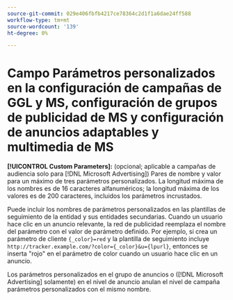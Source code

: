 ```yaml
---
source-git-commit: 029e406fbfb4217ce78364c2d1f1a6dae24ff588
workflow-type: tm+mt
source-wordcount: '139'
ht-degree: 0%

---
```

# Campo Parámetros personalizados en la configuración de campañas de GGL y MS, configuración de grupos de publicidad de MS y configuración de anuncios adaptables y multimedia de MS

**[!UICONTROL Custom Parameters]:** (opcional; aplicable a campañas de audiencia solo para [!DNL Microsoft Advertising]) Pares de nombre y valor para un máximo de tres parámetros personalizados. La longitud máxima de los nombres es de 16 caracteres alfanuméricos; la longitud máxima de los valores es de 200 caracteres, incluidos los parámetros incrustados.

Puede incluir los nombres de parámetros personalizados en las plantillas de seguimiento de la entidad y sus entidades secundarias. Cuando un usuario hace clic en un anuncio relevante, la red de publicidad reemplaza el nombre del parámetro con el valor de parámetro definido. Por ejemplo, si crea un parámetro de cliente `{_color}=red` y la plantilla de seguimiento incluye `http://tracker.example.com/?color={_color}&u={lpurl}`, entonces se inserta &quot;rojo&quot; en el parámetro de color cuando un usuario hace clic en un anuncio.

Los parámetros personalizados en el grupo de anuncios o ([!DNL Microsoft Advertising] solamente) en el nivel de anuncio anulan el nivel de campaña
parámetros personalizados con el mismo nombre.

